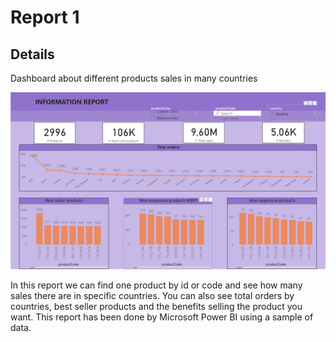 # Report 1

## Details

Dashboard about different products sales in many countries

![alt text](reporte1.PNG)

In this report we can find one product by id or code and see how many sales there are in specific countries. You can also see total orders by countries, best seller products and the benefits selling the product you want.
This report has been done by Microsoft Power BI using a sample of data. 